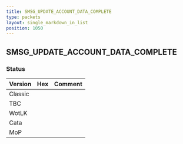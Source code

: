 ```yaml
---
title: SMSG_UPDATE_ACCOUNT_DATA_COMPLETE
type: packets
layout: single_markdown_in_list
position: 1050
---
```


## SMSG_UPDATE_ACCOUNT_DATA_COMPLETE

### Status

Version | Hex | Comment
---------- | ---------- | ----------
Classic |  |
TBC |  |
WotLK |  |
Cata |  |
MoP |  |